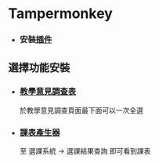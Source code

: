 # Tampermonkey

- ### 安裝[插件](https://reurl.cc/bX58NX)

## 選擇功能安裝

- ### [教學意見調查表](https://github.com/yanzugu/Tempermonkey/raw/main/NCYU-Feedback-Survey.user.js)
  於教學意見調查頁面最下面可以一次全選
  
- ### [課表產生器](https://reurl.cc/Q9dAVZ)
  至 選課系統 -> 選課結果查詢 即可看到課表
